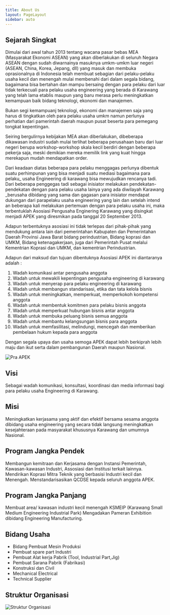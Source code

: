 ```yaml
---
title: About Us
layout: PageLayout
sidebar: auto
---
```

## Sejarah Singkat

Dimulai dari awal tahun 2013 tentang wacana pasar bebas MEA (Masyarakat Ekonomi ASEAN) yang akan diberlakukan di seluruh Negara ASEAN dengan sudah diwarnainya masuknya umkm-umkm luar negeri (ASEAN, China, Korea, Jepang, dll) yang masuk dan membuka oprasionalnya di Indonesia telah membuat sebagian dari pelaku-pelaku usaha kecil dan menengah mulai membenahi dari dalam segala bidang, bagaimana bisa bertahan dan mampu bersaing dengan para pelaku dari luar tidak terkecuali para pelaku usaha engineering yang berada di Karawang yang telah lama etablis maupun yang baru merasa perlu meningkatkan kemampuan baik bidang teknologi, ekonomi dan manajemen.

Bukan segi kemampuanj teknologi, ekonomi dan manajemen saja yang harus di tingkatkan oleh para pelaku usaha umkm namun perlunya perhatian dari pamerintah daerah maupun pusat beserta para pemegang tongkat kepentingan.

Seiring bergulirnya kebijakan MEA akan diberlakukan, dibeberapa dikawasan industri sudah mulai terlihat beberapa perusahaan baru dari luar negeri berupa workshop-workshop skala kecil berdiri dengan beberapa pekerja saja, meski demikian mereka memilik link yang kuat hingga merekapun mudah mendapatkan order.

Dari keadaan diatas beberapa para pelaku menggagas perlunya dibentuk suatu perhimpunan yang bisa menjadi suatu mediasi bagaimana para pelaku\_ usaha Engineering di karawang bisa mewujudkan rencanya tadi. Dari beberapa penggegas tadi sebagai inisiator melakukan pendekatan-pendekatan dengan para pelaku usaha lainya yang ada diwilayah Karawang \_berusaha dibidang yang sama dan gagasan para inisiator mendapat dukungan dari parapelaku usaha engineering yang lain dan setelah intend an beberapa kali melakukan pertemuan dengan para pelaku usaha ini, maka terbentuklah Asosiasi Pengusaha Enginering Karawang yang disingkat menjadi APEK yang diresmikan pada tanggal 20 September 2013.

Adapun terbentuknya asosiasi ini tidak terlepas dari pihak-pihak yang mendukung antara lain dari pemerintahan Kabupaten dan Pemerintahan Daerah Provinsi Jawa Barat bidang perindustrian, Bidang koprasi dan UMKM, Bidang ketenagakerjaan, juga dari Pemerintah Pusat melalui Kementrian Koprasi dan UMKM, dan kementrian Perindustrian.

Adapun dari maksud dan tujuan dibentuknya Asosiasi APEK ini diantaranya adalah :

1. Wadah komunikasi antar pengusaha anggota
2. Wadah untuk mewakili kepentingan pengusaha engineering di karawang
3. Wadah untuk menyerap para pelaku engineering di karawang
4. Wadah untuk membangun standarisasi, etika dan tata kelola bisnis
5. Wadah untuk meningkatkan, memperkuat, memperkokoh kompetensi anggota
6. Wadah untuk membentuk komitmen para pelaku bisnis anggota
7. Wadah untuk memperkuat hubungan bisnis antar anggota
8. Wadah untuk membuka peluang bisnis semua anggota
9. Wadah untuk membantu kelangsungan bisnis para anggota
10. Wadah untuk memfasilitasi, melindungi, mencegah dan memberikan pembelaan hukum kepada para anggota

Dengan segala upaya dan usaha semoga APEK dapat lebih berkiprah lebih maju dan ikut serta dalam pembangunan Daerah maupun Nasional.

![Pra APEK](/images/pra-APEK@512x.jpg)

## Visi

Sebagai wadah komunikasi, konsultasi, koordinasi dan media informasi bagi para pelaku usaha Engineering di Karawang.


## Misi

Meningkatkan kerjasama yang aktif dan efektif bersama sesama anggota dibidang usaha engineering yang secara tidak langsung meningkatkan kesejahteraan pada masyarakat khususnya Karawang dan umumnya Nasional.

## Program Jangka Pendek

Membangun kemitraan dan Kerjasama dengan Instansi Pemerintah, Kawasan-kawasan Industri, Assosiasi dan Institusi terkait lainnya.
Mendirikan Koprasi Mitra Teknik yang berbasisi Industri kecil dan Menengah.
Menstandarisasikan QCDSE kepada seluruh anggota APEK.

## Program Jangka Panjang

Membuat area/ kawasan industri kecil menengah KSMEIP (Karawang Small Medium Engineering Industrial Park)
Mengadakan Pameran Exhibition dibidang Engineering Manufacturing.

## Bidang Usaha

* Bidang Pembuat Mesin Produksi
* Pembuat spare part Industri
* Pembuat Alat kerja Pabrik (Tool, Industrial Part,Jig)
* Pembuat Sarana Pabrik (Fabrikasi)
* Konstruksi dan Civil
* Mechanical Electrical
* Technical Supplier

## Struktur Organisasi

![Struktur Organisasi](/images/struktur-org-with-photo.jpg 'Struktur Organisasi')